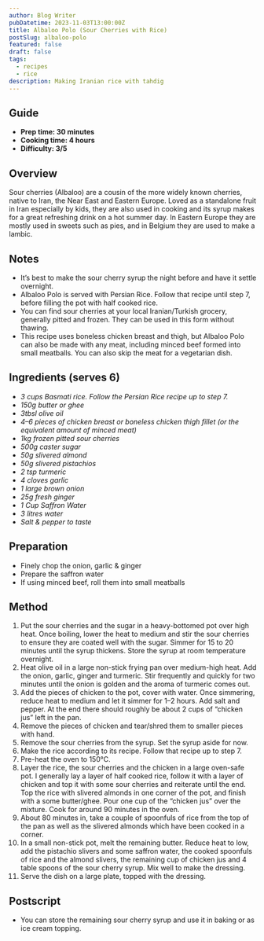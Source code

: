```yaml
---
author: Blog Writer
pubDatetime: 2023-11-03T13:00:00Z
title: Albaloo Polo (Sour Cherries with Rice)
postSlug: albaloo-polo
featured: false
draft: false
tags:
  - recipes
  - rice
description: Making Iranian rice with tahdig
---
```


## Guide

- **Prep time: 30 minutes**
- **Cooking time: 4 hours**
- **Difficulty: 3/5**

## Overview

Sour cherries (Albaloo) are a cousin of the more widely known cherries, native to Iran, the Near East and Eastern Europe. Loved as a standalone fruit in Iran especially by kids, they are also used in cooking and its syrup makes for a great refreshing drink on a hot summer day. In Eastern Europe they are mostly used in sweets such as pies, and in Belgium they are used to make a lambic.

## Notes

- It’s best to make the sour cherry syrup the night before and have it settle overnight.
- Albaloo Polo is served with Persian Rice. Follow that recipe until step 7, before filling the pot with half cooked rice.
- You can find sour cherries at your local Iranian/Turkish grocery, generally pitted and frozen. They can be used in this form without thawing.
- This recipe uses boneless chicken breast and thigh, but Albaloo Polo can also be made with any meat, including minced beef formed into small meatballs. You can also skip the meat for a vegetarian dish.

## Ingredients (serves 6)

- _3 cups Basmati rice. Follow the Persian Rice recipe up to step 7._
- _150g butter or ghee_
- _3tbsl olive oil_
- _4–6 pieces of chicken breast or boneless chicken thigh fillet (or the equivalent amount of minced meat)_
- _1kg frozen pitted sour cherries_
- _500g caster sugar_
- _50g slivered almond_
- _50g slivered pistachios_
- _2 tsp turmeric_
- _4 cloves garlic_
- _1 large brown onion_
- _25g fresh ginger_
- _1 Cup Saffron Water_
- _3 litres water_
- _Salt & pepper to taste_

## Preparation

- Finely chop the onion, garlic & ginger
- Prepare the saffron water
- If using minced beef, roll them into small meatballs

## Method

1. Put the sour cherries and the sugar in a heavy-bottomed pot over high heat. Once boiling, lower the heat to medium and stir the sour cherries to ensure they are coated well with the sugar. Simmer for 15 to 20 minutes until the syrup thickens. Store the syrup at room temperature overnight.
1. Heat olive oil in a large non-stick frying pan over medium-high heat. Add the onion, garlic, ginger and turmeric. Stir frequently and quickly for two minutes until the onion is golden and the aroma of turmeric comes out.
1. Add the pieces of chicken to the pot, cover with water. Once simmering, reduce heat to medium and let it simmer for 1–2 hours. Add salt and pepper. At the end there should roughly be about 2 cups of “chicken jus” left in the pan.
1. Remove the pieces of chicken and tear/shred them to smaller pieces with hand.
1. Remove the sour cherries from the syrup. Set the syrup aside for now.
1. Make the rice according to its recipe. Follow that recipe up to step 7.
1. Pre-heat the oven to 150°C.
1. Layer the rice, the sour cherries and the chicken in a large oven-safe pot. I generally lay a layer of half cooked rice, follow it with a layer of chicken and top it with some sour cherries and reiterate until the end. Top the rice with slivered almonds in one corner of the pot, and finish with a some butter/ghee. Pour one cup of the “chicken jus” over the mixture. Cook for around 90 minutes in the oven.
1. About 80 minutes in, take a couple of spoonfuls of rice from the top of the pan as well as the slivered almonds which have been cooked in a corner.
1. In a small non-stick pot, melt the remaining butter. Reduce heat to low, add the pistachio slivers and some saffron water, the cooked spoonfuls of rice and the almond slivers, the remaining cup of chicken jus and 4 table spoons of the sour cherry syrup. Mix well to make the dressing.
1. Serve the dish on a large plate, topped with the dressing.

## Postscript

- You can store the remaining sour cherry syrup and use it in baking or as ice cream topping.
